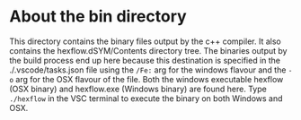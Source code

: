 # About the bin directory

This directory contains the binary files output by the c++ compiler. It also contains the hexflow.dSYM/Contents directory tree. The binaries output by the build process end up here because this destination is specified in the ./.vscode/tasks.json file using the `/Fe:` arg for the windows flavour and the `-o` arg for the OSX flavour of the file. Both the windows executable hexflow (OSX binary) and hexflow.exe (Windows binary) are found here. Type `./hexflow` in the VSC terminal to execute the binary on both Windows and OSX. 
